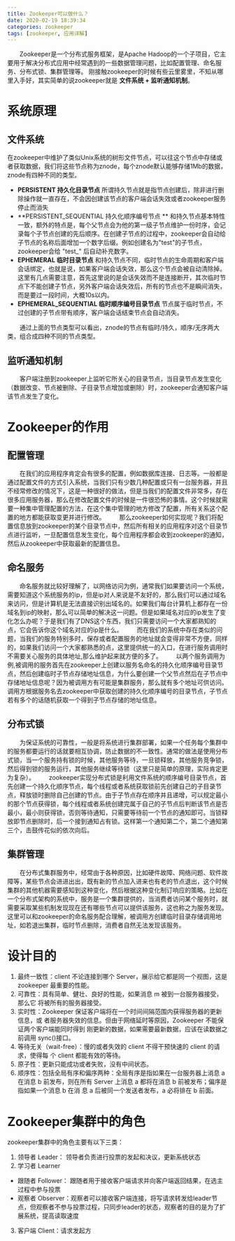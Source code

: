 ```yaml
---
title: Zookeeper可以做什么？
date: 2020-02-19 18:39:34
categories: zookeeper
tags: [zookeeper, 应用详解]
---
```

&emsp;&emsp;Zookeeper是一个分布式服务框架，是Apache Hadoop的一个子项目，它主要用于解决分布式应用中经常遇到的一些数据管理问题，比如配置管理、命名服务、分布式锁、集群管理等。
刚接触zookeeper的时候有些云里雾里，不知从哪里入手好，其实简单的说zookeeper就是 **文件系统 + 监听通知机制**。
<!--more-->
# 系统原理
## 文件系统
在zookeeper中维护了类似Unix系统的树形文件节点，可以往这个节点中存储或者获取数据，我们将这些节点称为znode，每个znode默认能够存储1Mb的数据，znode有四种不同的类型。
* **PERSISTENT 持久化目录节点** 所谓持久节点就是指节点创建后，除非进行删除操作就一直存在，不会因创建该节点的客户端会话失效或者zookeeper服务停止而消失
* **PERSISTENT\_SEQUENTIAL 持久化顺序编号节点 ** 和持久节点基本特性一致，额外的特点是，每个父节点会为他的第一级子节点维护一份时序，会记录每个子节点创建的先后顺序。在创建子节点的过程中，zookeeper会自动给子节点的名称后面增加一个数字后缀。例如创建名为"test"的子节点，zookeeper会给 "test\_" 后自动补充数字。
* **EPHEMERAL 临时目录节点** 和持久节点不同，临时节点的生命周期和客户端会话绑定，也就是说，如果客户端会话失效，那么这个节点会被自动清除掉。这里有几点需要注意，首先这里说的是会话失效而不是连接断开，其次临时节点下不能创建子节点，另外客户端会话失效后，所有的节点也不是瞬间消失，而是要过一段时间，大概10s以内。
* **EPHEMERAL_SEQUENTIAL 临时顺序编号目录节点** 节点属于临时节点，不过创建的子节点带有顺序，客户端会话结束节点会自动消失。

&emsp;&emsp;通过上面的节点类型可以看出，znode的节点有临时/持久，顺序/无序两大类，组合成四种不同的节点类型。

## 监听通知机制
&emsp;&emsp;客户端注册到zookeeper上监听它所关心的目录节点，当目录节点发生变化（数据改变、节点被删除、子目录节点增加或删除）时，zookeeper会通知客户端该节点发生了变化。

# Zookeeper的作用
## 配置管理
&emsp;&emsp;在我们的应用程序肯定会有很多的配置，例如数据库连接、日志等。一般都是通过配置文件的方式引入系统，当我们只有少数几种配置或只有一台服务器，并且不经常修改的情况下，这是一种很好的做法，但是当我们的配置文件非常多，存在很多应用服务器，那么在修改配置文件的时候是一件很恐怖的事情。这个时候就需要一种集中管理配置的方法，在这个集中管理的地方修改了配置，所有关系这个配置的地方都能获取变更并进行修改。
&emsp;&emsp;那么zookeeper如何实现呢？我们将配置信息放到zookeeper的某个目录节点中，然后所有相关的应用程序对这个目录节点进行监听，一旦配置信息发生变化，每个应用程序都会收到zookeeper的通知，然后从zookeeper中获取最新的配置信息。

## 命名服务
&emsp;&emsp;命名服务就比较好理解了，以网络访问为例，通常我们如果要访问一个系统，需要知道这个系统服务的ip，但是ip对人来说是不友好的，那么我们可以通过域名来访问，但是计算机是无法直接识别出域名的。如果我们每台计算机上都存在一份域名到ip的映射，那么可以简单的解决这一问题。但是如果域名对应的ip发生了变化怎么办呢？于是我们有了DNS这个东西，我们只需要访问一个大家都熟知的点，它会告诉你这个域名对应的ip是什么。
&emsp;&emsp;而在我们的系统中存在类似的问题，当我们的服务特别多时，保存或者配置服务的地址就会变得非常不方便，同样的，如果我们访问一个大家都熟悉的点，这里提供统一的入口，在进行服务调用时不需要关心服务的具体地址,那么维护起来就方便的多了。
&emsp;&emsp;以两个服务调用为例,被调用的服务首先在zookeeper上创建以服务名命名的持久化顺序编号目录节点，然后创建临时子节点存储地址信息，为什么要创建一个父节点然后在子节点中存储地址信息呢？因为被调用方有可能是集群服务，那么就有多个地址可供访问。调用方根据服务名去zookeeper中获取创建的持久化顺序编号的目录节点，子节点若有多个的话随机获取一个得到子节点存储的地址信息。

## 分布式锁
&emsp;&emsp;为保证系统的可靠性，一般是将系统进行集群部署，如果一个任务每个集群中的服务都要运行的话就要相互协调，防止数据的不一致性。通常的做法是使用分布式锁，当一个服务持有锁的时候，其他服务等待，一旦锁释放，其他服务竞争锁，然后得到锁的服务运行，其他服务继续等待锁（这里只是简单的原理，实际肯定更为复杂）。
&emsp;&emsp;zookeeper实现分布式锁是利用文件系统的顺序编号目录节点，首先创建一个持久化顺序节点，每个线程或者系统获取锁前先创建自己的子目录节点，释放锁时删除自己创建的节点。由于子节点存在顺序并且递增，可以规定最小的那个节点获得锁，每个线程或者系统创建完属于自己的子节点后判断该节点是否最小，最小则获得锁，否则等待通知，只需要等待前一个节点的通知即可。当锁释放即节点删除时，后一个接到通知占有锁。这样第一个通知第二个，第二个通知第三个，击鼓传花似的依次向后。

## 集群管理
&emsp;&emsp;在分布式集群服务中，经常由于各种原因，比如硬件故障、网络问题、软件故障等，某些节点会进进出出，既有新的节点加入进来也有老的节点退出，这个时候集群的其他机器需要感知到这种变化，然后根据这种变化制订响应的策略。比如在一个分布式架构的系统中，服务是一个集群提供的，当消费者访问某个服务时，就需要采取某些机制发现现在还有哪些节点可以提供该服务，这也称之为服务发现。这里可以和zookeeper的命名服务配合理解，被调用方创建临时目录存储调用地址，如若退出集群，临时节点删除，消费者自然无法发现该服务。

# 设计目的
1. 最终一致性：client 不论连接到哪个 Server，展示给它都是同一个视图，这是 zookeeper 最重要的性能。
2. 可靠性：具有简单、健壮、良好的性能，如果消息 m 被到一台服务器接受，那么它 将被所有的服务器接受。
3. 实时性：Zookeeper 保证客户端将在一个时间间隔范围内获得服务器的更新信息，或 者服务器失效的信息。但由于网络延时等原因，Zookeeper 不能保证两个客户端能同时得到 刚更新的数据，如果需要最新数据，应该在读数据之前调用 sync()接口。
4. 等待无关（wait-free）：慢的或者失效的 client 不得干预快速的 client 的请求，使得每 个 client 都能有效的等待。
5. 原子性：更新只能成功或者失败，没有中间状态。
6. 顺序性：包括全局有序和偏序两种：全局有序是指如果在一台服务器上消息 a 在消息 b 前发布，则在所有 Server 上消息 a 都将在消息 b 前被发布；偏序是指如果一个消息 b 在消 息 a 后被同一个发送者发布，a 必将排在 b 前面。

# Zookeeper集群中的角色
zookeeper集群中的角色主要有以下三类：
1. 领导者 Leader： 领导者负责进行投票的发起和决议，更新系统状态
2. 学习者 Learner
  * 跟随者 Follower： 跟随者用于接收客户端请求并向客户端返回结果，在选主过程中参与投票
  * 观察者 Observer：观察者可以接收客户端连接，将写请求转发给leader节点，但观察者不参与投票过程，只同步leader的状态，观察者的目的是为了扩展系统，提高读取速度
3. 客户端 Client：请求发起方








